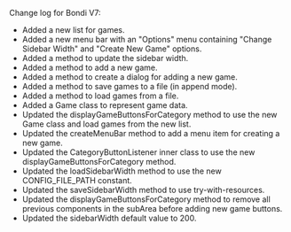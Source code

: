 Change log for Bondi V7:

- Added a new list for games.
- Added a new menu bar with an "Options" menu containing "Change Sidebar Width" and "Create New Game" options.
- Added a method to update the sidebar width.
- Added a method to add a new game.
- Added a method to create a dialog for adding a new game.
- Added a method to save games to a file (in append mode).
- Added a method to load games from a file.
- Added a Game class to represent game data.
- Updated the displayGameButtonsForCategory method to use the new Game class and load games from the new list.
- Updated the createMenuBar method to add a menu item for creating a new game.
- Updated the CategoryButtonListener inner class to use the new displayGameButtonsForCategory method.
- Updated the loadSidebarWidth method to use the new CONFIG_FILE_PATH constant.
- Updated the saveSidebarWidth method to use try-with-resources.
- Updated the displayGameButtonsForCategory method to remove all previous components in the subArea before adding new game buttons.
- Updated the sidebarWidth default value to 200.